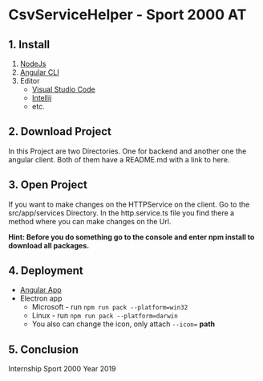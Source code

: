 # CsvServiceHelper - Sport 2000 AT

## 1. Install
  1. [NodeJs](https://nodejs.org/en/)
  2. [Angular CLI](https://cli.angular.io/)
  3. Editor
     * [Visual Studio Code](https://code.visualstudio.com/)
     * [Intellij](https://www.jetbrains.com/idea/)
     * etc.

## 2. Download Project
In this Project are two Directories. One for backend and another one the angular client.
Both of them have a README.md with a link to here.

## 3. Open Project
If you want to make changes on the HTTPService on the client. Go to the src/app/services Directory.
In the http.service.ts file you find there a method where you can make changes on the Url.

**Hint: Before you do something go to the console and enter npm install to download all packages.**

## 4. Deployment
  * [Angular App](https://angular.io/guide/deployment)
  * Electron app 
    * Microsoft - run `npm run pack --platform=win32`
    * Linux - run `npm run pack --platform=darwin`
    * You also can change the icon, only attach `--icon=` **path**

## 5. Conclusion
Internship Sport 2000
Year 2019
